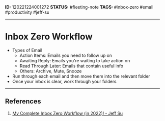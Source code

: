 **ID:** 120221224001272
**STATUS:** #fleeting-note
**TAGS:** #inbox-zero #email #productivity #jeff-su

---

# Inbox Zero Workflow
- Types of Email
	- Action Items: Emails you need to follow up on
	- Awaiting Reply: Emails you're waiting to take action on
	- Read Through Later: Emails that contain useful info
	- Others: Archive, Mute, Snooze
- Run through each email and then move them into the relevant folder
- Once your inbox is clear, work through your folders

---
## References
1. [My Complete Inbox Zero Workflow (in 2022)! - Jeff Su](https://youtu.be/al1QXFQjq1s)